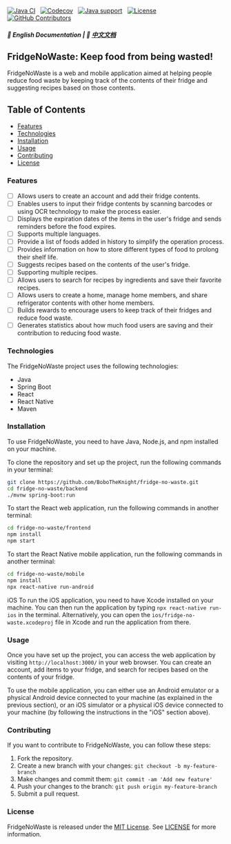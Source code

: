 [![Java CI](https://img.shields.io/github/actions/workflow/status/BoboTheKnight/fridge-no-waste/ci.yml?branch=master&logo=github)](https://github.com/BoboTheKnight/fridge-no-waste/actions/workflows/ci.yml)
&nbsp;
[![Codecov](https://img.shields.io/codecov/c/github/BoboTheKnight/fridge-no-waste/master?logo=codecov&logoColor=white)](https://codecov.io/gh/alibaba/fastjson2/branch/main)
&nbsp;
[![Java support](https://img.shields.io/badge/Java-8+-green)](https://openjdk.java.net/)
&nbsp;
[![License](https://img.shields.io/badge/license-MIT-blue?logo=opensourceinitiative&logoColor=white)](https://github.com/BoboTheKnight/fridge-no-waste/blob/master/LICENSE)
&nbsp;
[![GitHub Contributors](https://img.shields.io/github/contributors/BoboTheKnight/fridge-no-waste)](https://github.com/BoboTheKnight/fridge-no-waste/graphs/contributors)

##### 📖 English Documentation | 📖 [中文文档]((https://github.com/BoboTheKnight/fridge-no-waste/blob/master/README-zh.md))

FridgeNoWaste: Keep food from being wasted!
---
FridgeNoWaste is a web and mobile application aimed at helping people reduce food waste by keeping track of the contents of their fridge and suggesting recipes based on those contents.

<!-- TOC -->
## Table of Contents
 * [Features](#features)
 * [Technologies](#technologies)
 * [Installation](#installation)
 * [Usage](#usage)
 * [Contributing](#contributing)
 * [License](#license)
<!-- TOC -->

### Features
- [ ] Allows users to create an account and add their fridge contents.
- [ ] Enables users to input their fridge contents by scanning barcodes or using OCR technology to make the process easier.
- [ ] Displays the expiration dates of the items in the user's fridge and sends reminders before the food expires.
- [ ] Supports multiple languages.
- [ ] Provide a list of foods added in history to simplify the operation process.
- [ ] Provides information on how to store different types of food to prolong their shelf life.
- [ ] Suggests recipes based on the contents of the user's fridge.
- [ ] Supporting multiple recipes.
- [ ] Allows users to search for recipes by ingredients and save their favorite recipes.
- [ ] Allows users to create a home, manage home members, and share refrigerator contents with other home members. 
- [ ] Builds rewards to encourage users to keep track of their fridges and reduce food waste.
- [ ] Generates statistics about how much food users are saving and their contribution to reducing food waste.

### Technologies
The FridgeNoWaste project uses the following technologies:
- Java
- Spring Boot
- React
- React Native
- Maven

### Installation
To use FridgeNoWaste, you need to have Java, Node.js, and npm installed on your machine.

To clone the repository and set up the project, run the following commands in your terminal:
```bash
git clone https://github.com/BoboTheKnight/fridge-no-waste.git
cd fridge-no-waste/backend
./mvnw spring-boot:run
```

To start the React web application, run the following commands in another terminal:
```bash
cd fridge-no-waste/frontend
npm install
npm start
```

To start the React Native mobile application, run the following commands in another terminal:
```bash
cd fridge-no-waste/mobile
npm install
npx react-native run-android
```

iOS
To run the iOS application, you need to have Xcode installed on your machine. You can then run the application by typing `npx react-native run-ios` in the terminal. Alternatively, you can open the `ios/fridge-no-waste.xcodeproj` file in Xcode and run the application from there.

### Usage
Once you have set up the project, you can access the web application by visiting `http://localhost:3000/` in your web browser. You can create an account, add items to your fridge, and search for recipes based on the contents of your fridge.

To use the mobile application, you can either use an Android emulator or a physical Android device connected to your machine (as explained in the previous section), or an iOS simulator or a physical iOS device connected to your machine (by following the instructions in the "iOS" section above).

### Contributing
If you want to contribute to FridgeNoWaste, you can follow these steps:

1. Fork the repository.
2. Create a new branch with your changes: `git checkout -b my-feature-branch`
3. Make changes and commit them: `git commit -am 'Add new feature'`
4. Push your changes to the branch: `git push origin my-feature-branch`
5. Submit a pull request.

### License
FridgeNoWaste is released under the [MIT License](https://opensource.org/license/mit/). See [LICENSE](https://github.com/BoboTheKnight/fridge-no-waste/blob/master/LICENSE) for more information.